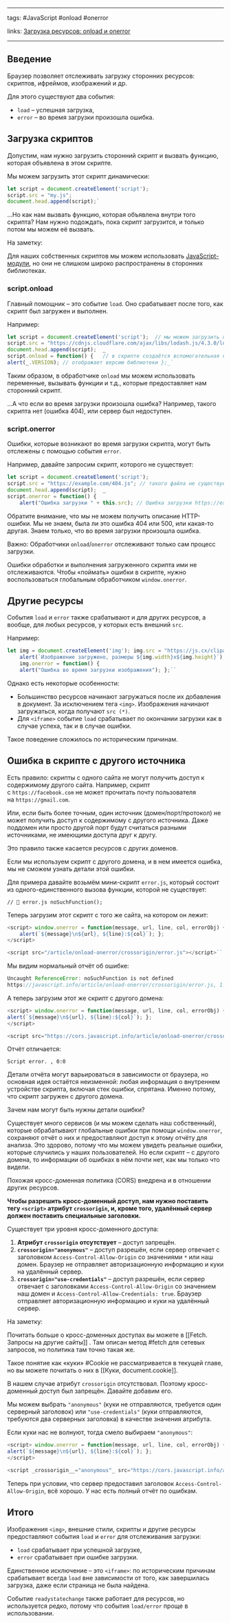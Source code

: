 ____

tags: #JavaScript #onload #onerror

links: [Загрузка ресурсов: onload и onerror](https://learn.javascript.ru/onload-onerror#loading-a-script)

_____

## Введение

Браузер позволяет отслеживать загрузку сторонних ресурсов: скриптов, ифреймов, изображений и др.

Для этого существуют два события:
-   `load` – успешная загрузка,
-   `error` – во время загрузки произошла ошибка.

## Загрузка скриптов

Допустим, нам нужно загрузить сторонний скрипт и вызвать функцию, которая объявлена в этом скрипте.

Мы можем загрузить этот скрипт динамически:
~~~javascript
let script = document.createElement('script'); 
script.src = "my.js";  
document.head.append(script);`
~~~
…Но как нам вызвать функцию, которая объявлена внутри того скрипта? Нам нужно подождать, пока скрипт загрузится, и только потом мы можем её вызвать.

На заметку:

Для наших собственных скриптов мы можем использовать [JavaScript-модули](https://learn.javascript.ru/modules), но они не слишком широко распространены в сторонних библиотеках.

### script.onload

Главный помощник – это событие `load`. Оно срабатывает после того, как скрипт был загружен и выполнен.

Например:
~~~javascript
let script = document.createElement('script');  // мы можем загрузить любой скрипт с любого домена 
script.src = "https://cdnjs.cloudflare.com/ajax/libs/lodash.js/4.3.0/lodash.js" 
document.head.append(script);  _
script.onload = function() {   // в скрипте создаётся вспомогательная переменная с именем "_"   
alert(_.VERSION); // отображает версию библиотеки };_`
~~~
Таким образом, в обработчике `onload` мы можем использовать переменные, вызывать функции и т.д., которые предоставляет нам сторонний скрипт.

…А что если во время загрузки произошла ошибка? Например, такого скрипта нет (ошибка 404), или сервер был недоступен.

### script.onerror

Ошибки, которые возникают во время загрузки скрипта, могут быть отслежены с помощью события `error`.

Например, давайте запросим скрипт, которого не существует:
~~~javascript
let script = document.createElement('script'); 
script.src = "https://example.com/404.js"; // такого файла не существует 
document.head.append(script);  _
script.onerror = function() {   
	alert("Ошибка загрузки " + this.src); // Ошибка загрузки https://example.com/404.js };_`
~~~
Обратите внимание, что мы не можем получить описание HTTP-ошибки. Мы не знаем, была ли это ошибка 404 или 500, или какая-то другая. Знаем только, что во время загрузки произошла ошибка.

Важно:
Обработчики `onload`/`onerror` отслеживают только сам процесс загрузки.

Ошибки обработки и выполнения загруженного скрипта ими не отслеживаются. Чтобы «поймать» ошибки в скрипте, нужно воспользоваться глобальным обработчиком `window.onerror`.

## Другие ресурсы

События `load` и `error` также срабатывают и для других ресурсов, а вообще, для любых ресурсов, у которых есть внешний `src`.

Например:
~~~javascript
let img = document.createElement('img'); img.src = "https://js.cx/clipart/train.gif"; // (*)  img.onload = function() {   
	alert(`Изображение загружено, размеры ${img.width}x${img.height}`); };  
	img.onerror = function() {   
	alert("Ошибка во время загрузки изображения"); };``
~~~
Однако есть некоторые особенности:

-   Большинство ресурсов начинают загружаться после их добавления в документ. За исключением тега `<img>`. Изображения начинают загружаться, когда получают `src (*)`.
-   Для `<iframe>` событие `load` срабатывает по окончании загрузки как в случае успеха, так и в случае ошибки.

Такое поведение сложилось по историческим причинам.

## Ошибка в скрипте с другого источника

Есть правило: скрипты с одного сайта не могут получить доступ к содержимому другого сайта. Например, скрипт с `https://facebook.com` не может прочитать почту пользователя на `https://gmail.com`.

Или, если быть более точным, один источник (домен/порт/протокол) не может получить доступ к содержимому с другого источника. Даже поддомен или просто другой порт будут считаться разными источниками, не имеющими доступа друг к другу.

Это правило также касается ресурсов с других доменов.

Если мы используем скрипт с другого домена, и в нем имеется ошибка, мы не сможем узнать детали этой ошибки.

Для примера давайте возьмём мини-скрипт `error.js`, который состоит из одного-единственного вызова функции, которой не существует:

`// 📁 error.js noSuchFunction();`

Теперь загрузим этот скрипт с того же сайта, на котором он лежит:
~~~javascript
<script> window.onerror = function(message, url, line, col, errorObj) {   
	alert(`${message}\n${url}, ${line}:${col}`); }; 
</script> 

<script src="/article/onload-onerror/crossorigin/error.js"></script>``
~~~
Мы видим нормальный отчёт об ошибке:
~~~javascript
Uncaught ReferenceError: noSuchFunction is not defined 
https://javascript.info/article/onload-onerror/crossorigin/error.js, 1:1`
~~~
А теперь загрузим этот же скрипт с другого домена:
~~~javascript
<script> window.onerror = function(message, url, line, col, errorObj) {   
alert(`${message}\n${url}, ${line}:${col}`); }; 
</script> 

<script src="https://cors.javascript.info/article/onload-onerror/crossorigin/error.js"></script>``
~~~
Отчёт отличается:

`Script error. , 0:0`

Детали отчёта могут варьироваться в зависимости от браузера, но основная идея остаётся неизменной: любая информация о внутреннем устройстве скрипта, включая стек ошибки, спрятана. Именно потому, что скрипт загружен с другого домена.

Зачем нам могут быть нужны детали ошибки?

Существует много сервисов (и мы можем сделать наш собственный), которые обрабатывают глобальные ошибки при помощи `window.onerror`, сохраняют отчёт о них и предоставляют доступ к этому отчёту для анализа. Это здорово, потому что мы можем увидеть реальные ошибки, которые случились у наших пользователей. Но если скрипт – с другого домена, то информации об ошибках в нём почти нет, как мы только что видели.

Похожая кросс-доменная политика (CORS) внедрена и в отношении других ресурсов.

**Чтобы разрешить кросс-доменный доступ, нам нужно поставить тегу `<script>` атрибут `crossorigin`, и, кроме того, удалённый сервер должен поставить специальные заголовки.**

Существует три уровня кросс-доменного доступа:
1.  **Атрибут `crossorigin` отсутствует** – доступ запрещён.
2.  **`crossorigin="anonymous"`** – доступ разрешён, если сервер отвечает с заголовком `Access-Control-Allow-Origin` со значениями `*` или наш домен. Браузер не отправляет авторизационную информацию и куки на удалённый сервер.
3.  **`crossorigin="use-credentials"`** – доступ разрешён, если сервер отвечает с заголовками `Access-Control-Allow-Origin` со значением наш домен и `Access-Control-Allow-Credentials: true`. Браузер отправляет авторизационную информацию и куки на удалённый сервер.

На заметку:

Почитать больше о кросс-доменных доступах вы можете в [[Fetch. Запросы на другие сайты]] . Там описан метод #fetch для сетевых запросов, но политика там точно такая же.

Такое понятие как «куки» #Cookie не рассматривается в текущей главе, но вы можете почитать о них в [[Куки, document.cookie]].

В нашем случае атрибут `crossorigin` отсутствовал. Поэтому кросс-доменный доступ был запрещён. Давайте добавим его.

Мы можем выбрать `"anonymous"` (куки не отправляются, требуется один серверный заголовок) или `"use-credentials"` (куки отправляются, требуются два серверных заголовка) в качестве значения атрибута.

Если куки нас не волнуют, тогда смело выбираем `"anonymous"`:
~~~javascript
<script> window.onerror = function(message, url, line, col, errorObj) {   
alert(`${message}\n${url}, ${line}:${col}`); }; 
</script> 

<script _crossorigin__="anonymous"_ src="https://cors.javascript.info/article/onload-onerror/crossorigin/error.js"></script>``
~~~
Теперь при условии, что сервер предоставил заголовок `Access-Control-Allow-Origin`, всё хорошо. У нас есть полный отчёт по ошибкам.

## Итого

Изображения `<img>`, внешние стили, скрипты и другие ресурсы предоставляют события `load` и `error` для отслеживания загрузки:

-   `load` срабатывает при успешной загрузке,
-   `error` срабатывает при ошибке загрузки.

Единственное исключение – это `<iframe>`: по историческим причинам срабатывает всегда `load` вне зависимости от того, как завершилась загрузка, даже если страница не была найдена.

Событие `readystatechange` также работает для ресурсов, но используется редко, потому что события `load/error` проще в использовании.